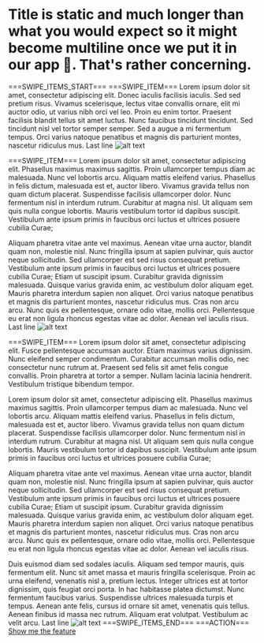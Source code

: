 # Title is static and much longer than what you would expect so it might become multiline once we put it in our app 🥺. That's rather concerning.

===SWIPE_ITEMS_START===
===SWIPE_ITEM===
Lorem ipsum dolor sit amet, consectetur adipiscing elit. Donec iaculis facilisis iaculis. Sed sed pretium risus. Vivamus scelerisque, lectus vitae convallis ornare, elit mi auctor odio, ut varius nibh orci vel leo. Proin eu enim tortor. Praesent facilisis blandit tellus sit amet luctus. Nunc faucibus tincidunt tincidunt. Sed tincidunt nisl vel tortor semper semper. Sed a augue a mi fermentum tempus. Orci varius natoque penatibus et magnis dis parturient montes, nascetur ridiculus mus.
Last line
![alt text](https://images.unsplash.com/photo-1567656569629-7fab0e1f56b1?ixlib=rb-1.2.1&ixid=eyJhcHBfaWQiOjEyMDd9&auto=format&fit=crop&w=1164&q=80 "Image 1")

===SWIPE_ITEM===
Lorem ipsum dolor sit amet, consectetur adipiscing elit. Phasellus maximus maximus sagittis. Proin ullamcorper tempus diam ac malesuada. Nunc vel lobortis arcu. Aliquam mattis eleifend varius. Phasellus in felis dictum, malesuada est et, auctor libero. Vivamus gravida tellus non quam dictum placerat. Suspendisse facilisis ullamcorper dolor. Nunc fermentum nisl in interdum rutrum. Curabitur at magna nisl. Ut aliquam sem quis nulla congue lobortis. Mauris vestibulum tortor id dapibus suscipit. Vestibulum ante ipsum primis in faucibus orci luctus et ultrices posuere cubilia Curae;

Aliquam pharetra vitae ante vel maximus. Aenean vitae urna auctor, blandit quam non, molestie nisl. Nunc fringilla ipsum at sapien pulvinar, quis auctor neque sollicitudin. Sed ullamcorper est sed risus consequat pretium. Vestibulum ante ipsum primis in faucibus orci luctus et ultrices posuere cubilia Curae; Etiam ut suscipit ipsum. Curabitur gravida dignissim malesuada. Quisque varius gravida enim, ac vestibulum dolor aliquam eget. Mauris pharetra interdum sapien non aliquet. Orci varius natoque penatibus et magnis dis parturient montes, nascetur ridiculus mus. Cras non arcu arcu. Nunc quis ex pellentesque, ornare odio vitae, mollis orci. Pellentesque eu erat non ligula rhoncus egestas vitae ac dolor. Aenean vel iaculis risus.
Last line
![alt text](https://images.unsplash.com/photo-1567596712370-dd041ef827f3?ixlib=rb-1.2.1&ixid=eyJhcHBfaWQiOjEyMDd9&auto=format&fit=crop&w=1223&q=80 "Image 2")

===SWIPE_ITEM===
Lorem ipsum dolor sit amet, consectetur adipiscing elit. Fusce pellentesque accumsan auctor. Etiam maximus varius dignissim. Nunc eleifend semper condimentum. Curabitur accumsan mollis odio, nec consectetur nunc rutrum at. Praesent sed felis sit amet felis congue convallis. Proin pharetra at tortor a semper. Nullam lacinia lacinia hendrerit. Vestibulum tristique bibendum tempor.

Lorem ipsum dolor sit amet, consectetur adipiscing elit. Phasellus maximus maximus sagittis. Proin ullamcorper tempus diam ac malesuada. Nunc vel lobortis arcu. Aliquam mattis eleifend varius. Phasellus in felis dictum, malesuada est et, auctor libero. Vivamus gravida tellus non quam dictum placerat. Suspendisse facilisis ullamcorper dolor. Nunc fermentum nisl in interdum rutrum. Curabitur at magna nisl. Ut aliquam sem quis nulla congue lobortis. Mauris vestibulum tortor id dapibus suscipit. Vestibulum ante ipsum primis in faucibus orci luctus et ultrices posuere cubilia Curae;

Aliquam pharetra vitae ante vel maximus. Aenean vitae urna auctor, blandit quam non, molestie nisl. Nunc fringilla ipsum at sapien pulvinar, quis auctor neque sollicitudin. Sed ullamcorper est sed risus consequat pretium. Vestibulum ante ipsum primis in faucibus orci luctus et ultrices posuere cubilia Curae; Etiam ut suscipit ipsum. Curabitur gravida dignissim malesuada. Quisque varius gravida enim, ac vestibulum dolor aliquam eget. Mauris pharetra interdum sapien non aliquet. Orci varius natoque penatibus et magnis dis parturient montes, nascetur ridiculus mus. Cras non arcu arcu. Nunc quis ex pellentesque, ornare odio vitae, mollis orci. Pellentesque eu erat non ligula rhoncus egestas vitae ac dolor. Aenean vel iaculis risus.

Duis euismod diam sed sodales iaculis. Aliquam sed tempor mauris, quis fermentum elit. Nunc sit amet massa et mauris fringilla scelerisque. Proin ac urna eleifend, venenatis nisl a, pretium lectus. Integer ultrices est at tortor dignissim, quis feugiat orci porta. In hac habitasse platea dictumst. Nunc fermentum faucibus varius. Suspendisse ultrices malesuada turpis et tempus. Aenean ante felis, cursus id ornare sit amet, venenatis quis tellus. Aenean finibus id massa nec rutrum. Aliquam erat volutpat. Vestibulum ac velit arcu.
Last line
![alt text](https://images.unsplash.com/photo-1567629888721-f63fbcff5eed?ixlib=rb-1.2.1&ixid=eyJhcHBfaWQiOjEyMDd9&auto=format&fit=crop&w=1100&q=80 "Image 3")
===SWIPE_ITEMS_END===
===ACTION===
[Show me the feature](app://sparta/cool_feature_link)
